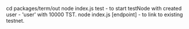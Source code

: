 cd packages/term/out 
node index.js test - to start testNode with created user - 'user' with 10000 TST.
node index.js [endpoint] - to link to existing testnet.

